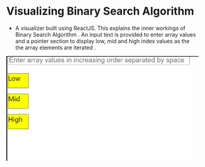 # Visualizing Binary Search Algorithm 

- A visualizer built using ReactJS. This explains the inner workings of Binary Search Algorithm . An input text is provided to enter
array values and a pointer section to display low, mid and high index values as the the array elements are iterated . 

![](./images/binary-search.gif)
